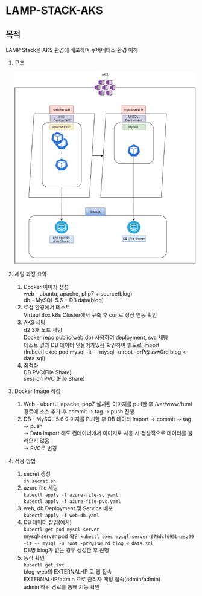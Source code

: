 # LAMP-STACK-AKS

## 목적
LAMP Stack을 AKS 환경에 배포하며 쿠버네티스 환경 이해

1. 구조

    ![arhcitecture](./img/k8s-LAMP-Stack_architecture_1.jpg)

2. 세팅 과정 요약

    1) Docker 이미지 생성   
       web - ubuntu, apache, php7 + source(blog)   
       db - MySQL 5.6 + DB data(blog)   
    2) 로컬 환경에서 테스트   
       Virtaul Box k8s Cluster에서 구축 후 curl로 정상 연동 확인   
    3) AKS 세팅   
       d2 3개 노드 세팅   
       Docker repo public(web,db) 사용하여 deployment, svc 세팅   
       테스트 결과 DB 데이터 안들어가있음 확인하여 별도로 import   
       (kubectl exec pod mysql -it -- mysql -u root -prP@ssw0rd blog < data.sql)   
    4) 최적화   
       DB PVC(File Share)   
       session PVC (File Share)   
3. Docker Image 작성
    1) Web - ubuntu, apache, php7 설치된 이미지를 pull한 후 /var/www/html 경로에 소스 추가 후 commit → tag → push 진행   
    2) DB - MySQL 5.6 이미지를 Pull한 후 DB 데이터 Import → commit → tag → push   
        → Data Import 해도 컨테이너에서 이미지로 사용 시 정상적으로 데이터를 불러오지 않음   
        → PVC로 변경
4. 적용 방법
    1) secret 생성   
        ```sh secret.sh```
    2) azure file 세팅   
       ```kubectl apply -f azure-file-sc.yaml```   
       ```kubectl apply -f azure-file-pvc.yaml```   
    3) web, db Deployment 및 Service 배포   
       ```kubectl apply -f web-db.yaml```   
    4) DB 데이터 삽입(예시)   
       ```kubectl get pod mysql-server```   
       mysql-server pod 확인
       ```kubectl exec mysql-server-675dcfd95b-zsz99 -it -- mysql -u root -prP@ssw0rd blog < data.sql```   
       DB명 blog가 없는 경우 생성한 후 진행
    5) 동작 확인   
       ```kubectl get svc```   
       blog-web의 EXTERNAL-IP 로 웹 접속   
       EXTERNAL-IP/admin 으로 관리자 계정 접속(admin/admin)   
       admin 하위 경로를 통해 기능 확인
    
